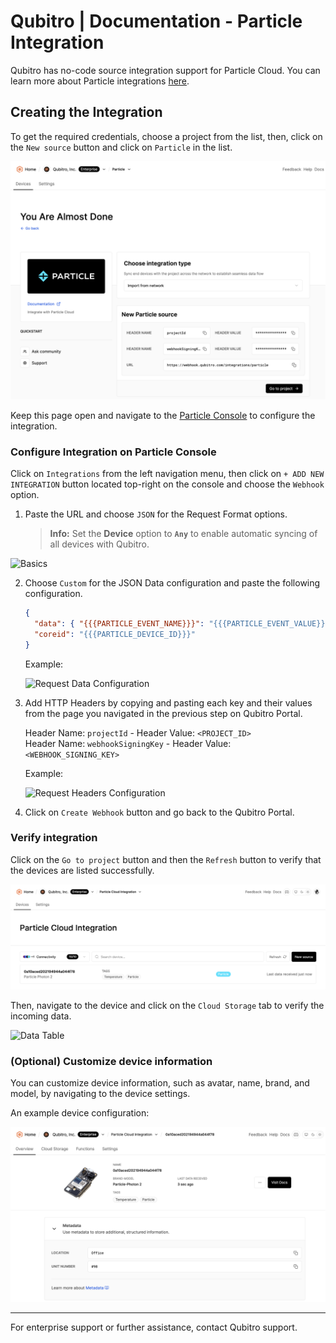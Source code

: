 # Qubitro | Documentation - Particle Integration

Qubitro has no-code source integration support for Particle Cloud. You can learn more about Particle integrations [here](https://docs.particle.io/integrations/integrations).

## Creating the Integration

To get the required credentials, choose a project from the list, then, click on the `New source` button and click on `Particle` in the list.

![Credentials](images/particle_qubitro_integration_creds.png)

Keep this page open and navigate to the [Particle Console](https://console.particle.io) to configure the integration.

### Configure Integration on Particle Console

Click on `Integrations` from the left navigation menu, then click on `+ ADD NEW INTEGRATION` button located top-right on the console and choose the `Webhook` option.

1. Paste the URL and choose `JSON` for the Request Format options.

    > **Info:** Set the **Device** option to **`Any`** to enable automatic syncing of all devices with Qubitro.

![Basics](images/particle_qubitro_integration_basics.png)

2. Choose `Custom` for the JSON Data configuration and paste the following configuration.

    ```json
    {
      "data": { "{{{PARTICLE_EVENT_NAME}}}": "{{{PARTICLE_EVENT_VALUE}}}"},
      "coreid": "{{{PARTICLE_DEVICE_ID}}}"
    }
    ```

    Example:

    ![Request Data Configuration](images/particle_qubitro_integration_advance_data.png)

3. Add HTTP Headers by copying and pasting each key and their values from the page you navigated in the previous step on Qubitro Portal.

    Header Name: `projectId` - Header Value: `<PROJECT_ID>`  
    Header Name: `webhookSigningKey` - Header Value: `<WEBHOOK_SIGNING_KEY>`

    Example:

    ![Request Headers Configuration](images/particle_qubitro_integration_advance_headers.png)

4. Click on `Create Webhook` button and go back to the Qubitro Portal.

### Verify integration

Click on the `Go to project` button and then the `Refresh` button to verify that the devices are listed successfully.

![Device List](images/particle_qubitro_integration_device_list.png)

Then, navigate to the device and click on the `Cloud Storage` tab to verify the incoming data.

![Data Table](images/particle_qubitro_integration_data_table.png)

### (Optional) Customize device information

You can customize device information, such as avatar, name, brand, and model, by navigating to the device settings.

An example device configuration:

![Device Overview](images/particle_qubitro_integration_device_overview.png)

---

For enterprise support or further assistance, contact Qubitro support.